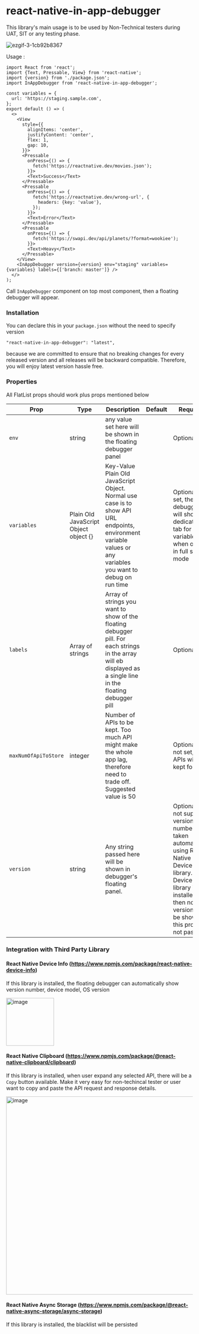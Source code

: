 # react-native-in-app-debugger

This library's main usage is to be used by Non-Technical testers during UAT, SIT or any testing phase.

![ezgif-3-1cb92b8367](https://github.com/fattahmuhyiddeen/react-native-in-app-debugger/assets/24792201/4ffe083a-4807-4a2e-a624-6a81f506439b)



Usage :

```
import React from 'react';
import {Text, Pressable, View} from 'react-native';
import {version} from './package.json';
import InAppDebugger from 'react-native-in-app-debugger';

const variables = {
  url: 'https://staging.sample.com',
};
export default () => (
  <>
    <View
      style={{
        alignItems: 'center',
        justifyContent: 'center',
        flex: 1,
        gap: 10,
      }}>
      <Pressable
        onPress={() => {
          fetch('https://reactnative.dev/movies.json');
        }}>
        <Text>Success</Text>
      </Pressable>
      <Pressable
        onPress={() => {
          fetch('https://reactnative.dev/wrong-url', {
            headers: {key: 'value'},
          });
        }}>
        <Text>Error</Text>
      </Pressable>
      <Pressable
        onPress={() => {
          fetch('https://swapi.dev/api/planets/?format=wookiee');
        }}>
        <Text>Heavy</Text>
      </Pressable>
    </View>
    <InAppDebugger version={version} env="staging" variables={variables} labels={['branch: master']} />
  </>
);

```

Call `InAppDebugger` component on top most component, then a floating debugger will appear.


### Installation

You can declare this in your `package.json` without the need to specify version
```
"react-native-in-app-debugger": "latest",
```
because we are committed to ensure that no breaking changes for every released version and all releases will be backward compatible. Therefore, you will enjoy latest version hassle free.

### Properties

All FlatList props should work plus props mentioned below

| Prop | Type | Description | Default | Required |
| ----------------------------- | ---------------------------------------------------------------------------------------------------- | ------------------------------------------------------------------------------------------------------------------------------------------------------------------------------------------------------------------------------------------------------------------------------------------------------------------------- | ------------------------------------------------------------------- | ----------------------------------------------------------------------- |
| `env` | string | any value set here will be shown in the floating debugger panel | | Optional |
| `variables` | Plain Old JavaScript Object object {} | Key-Value Plain Old JavaScript Object. Normal use case is to show API URL endpoints, environment variable values or any variables you want to debug on run time | | Optional. If set, the debugger will show a dedicated tab for variables when open in full screen mode |
| `labels` | Array of strings | Array of strings you want to show of the floating debugger pill. For each strings in the array will eb displayed as a single line in the floating debugger pill | | Optional |
| `maxNumOfApiToStore` | integer | Number of APIs to be kept. Too much API might make the whole app lag, therefore need to trade off. Suggested value is 50 | | Optional. If not set, all APIs will be kept forever |
`version` | string | Any string passed here will be shown in debugger's floating panel. | | Optional. If not supplied, version number will taken automatically using React Native Device Info library. But if Device Info library is not installed, then no version will be shown if this prop is not passed.


### Integration with Third Party Library

#### React Native Device Info (https://www.npmjs.com/package/react-native-device-info)

If this library is installed, the floating debugger can automatically show version number, device model, OS version

<img width="129" alt="image" src="https://github.com/fattahmuhyiddeen/react-native-in-app-debugger/assets/24792201/e5c31d91-4915-4270-a968-f3156d5e5a96">


#### React Native Clipboard (https://www.npmjs.com/package/@react-native-clipboard/clipboard)

If this library is installed, when user expand any selected API, there will be a `Copy` button available. Make it very easy for non-techincal tester or user want to copy and paste the API request and response details.

<img width="535" alt="image" src="https://github.com/fattahmuhyiddeen/react-native-in-app-debugger/assets/24792201/d4f58ee3-e553-4cae-91df-ba7e26d8cd70">


#### React Native Async Storage (https://www.npmjs.com/package/@react-native-async-storage/async-storage)

If this library is installed, the blacklist will be persisted